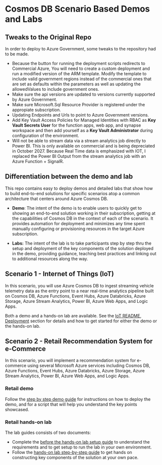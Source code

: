  
# Cosmos DB Scenario Based Demos and Labs

## Tweaks to the Original Repo
In order to deploy to Azure Government, some tweaks to the repository had to be made.

- Because the button for running the deployment scripts redirects to Commercial Azure, You will need to create a custom deployment and run a modified version of the ARM template. Modify the template to include valid government regions instead of the commercial ones that are set as defaults within the parameters as well as updating the allowedValues to include government ones.
- Make sure the api versions are updated to versions currently supported by Azure Government.
- Make sure Microsoft.Sql Resource Provider is registered under the appropiate subscription.
- Updating Endpoints and Urls to point to Azure Government versions.
- Add Key Vault Access Policies for Managed Identities with RBAC as **Key Vault Secrets User** for the function apps, web app, and synapse workspace and then add yourself as a **Key Vault Administrator** during configuration of the environment.
- Will not be able to stream data via a stream analytics job directly to Power BI. This is only available on commercial and is being depreciated in October 2027. Because Real Time data is emphasized with IOT, I replaced the Power BI Output from the stream analytics job with an Azure Function + SignalR.
## Differentiation between the demo and lab
This repo contains easy to deploy demos and detailed labs that show how to build end-to-end solutions for specific scenarios atop a common architecture that centers around Azure Cosmos DB.  

- **Demo**: The intent of the demo is to enable users to quickly get to showing an end-to-end solution working in their subscription, getting at the capabilities of Cosmos DB in the context of each of the scenario. It provides automation for deployment and minimizes any time spent manually configuring or provisioning resources in the target Azure subscription.

- **Labs:** The intent of the lab is to take participants step by step thru the setup and deployment of the key components of the solution deployed in the demo, providing guidance, teaching best practices and linking out to additional resources along the way.

##  Scenario 1 - Internet of Things (IoT)

In this scenario, you will use Azure Cosmos DB to ingest streaming vehicle telemetry data as the entry point to a near real-time analytics pipeline built on Cosmos DB, Azure Functions, Event Hubs, Azure Databricks, Azure Storage, Azure Stream Analytics, Power BI, Azure Web Apps, and Logic Apps.

Both a demo and a hands-on lab are available. See the [IoT README](./IoT/README.md), [Deployment](./IoT/README.md#deployment) section for details and how to get started for either the demo or the hands-on lab.

##  Scenario 2 - Retail Recommendation System for e-Commerce

In this scenario, you will  implement a recommendation system for e-commerce using several Microsoft Azure services including Cosmos DB, Azure Functions, Event Hubs, Azure Databricks, Azure Storage, Azure Stream Analytics, Power BI, Azure Web Apps, and Logic Apps.

### Retail demo

Follow the [step by step demo guide](./Retail/Demo%20step-by-step%20-%20Cosmos%20DB%20scenario-based%20demo%20-%20Retail.md) for instructions on how to deploy the demo, and for a script that will help you understand the key points showcased. 


### Retail hands-on lab

The lab guides consists of two documents:

- Complete the [before the hands-on lab setup guide](./Retail/Before%20the%20HOL%20-%20Cosmos%20DB%20scenario-based%20labs%20-%20Retail.md) to understand the requirements and to get setup to run the lab in your own environment.
- Follow the [hands-on lab step-by-step guide](./Retail/HOL%20step-by-step%20-%20Cosmos%20DB%20scenario-based%20labs%20-%20Retail.md) to get hands on constructing key components of the solution at your own pace.
